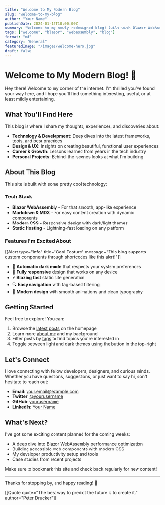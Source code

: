 ```yaml
---
title: "Welcome to My Modern Blog"
slug: "welcome-to-my-blog"
author: "Your Name"
publishDate: 2024-01-15T10:00:00Z
summary: "Welcome to my newly redesigned blog! Built with Blazor WebAssembly and featuring modern design, dark mode, and MDX support."
tags: ["welcome", "blazor", "webassembly", "blog"]
format: "md"
category: "General"
featuredImage: "/images/welcome-hero.jpg"
draft: false
---
```


# Welcome to My Modern Blog! 🎉

Hey there! Welcome to my corner of the internet. I'm thrilled you've found your way here, and I hope you'll find something interesting, useful, or at least mildly entertaining.

## What You'll Find Here

This blog is where I share my thoughts, experiences, and discoveries about:

- **Technology & Development**: Deep dives into the latest frameworks, tools, and best practices
- **Design & UX**: Insights on creating beautiful, functional user experiences  
- **Career & Growth**: Lessons learned from years in the tech industry
- **Personal Projects**: Behind-the-scenes looks at what I'm building

## About This Blog

This site is built with some pretty cool technology:

### Tech Stack
- **Blazor WebAssembly** - For that smooth, app-like experience
- **Markdown & MDX** - For easy content creation with dynamic components
- **Modern CSS** - Responsive design with dark/light themes
- **Static Hosting** - Lightning-fast loading on any platform

### Features I'm Excited About

[[Alert type="info" title="Cool Feature" message="This blog supports custom components through shortcodes like this alert!"]]

- 🌙 **Automatic dark mode** that respects your system preferences
- 📱 **Fully responsive** design that works on any device  
- ⚡ **Blazing fast** static site generation
- 🔍 **Easy navigation** with tag-based filtering
- 🎨 **Modern design** with smooth animations and clean typography

## Getting Started

Feel free to explore! You can:

1. Browse the [latest posts](/) on the homepage
2. Learn more [about me](/about) and my background
3. Filter posts by [tags](/tags) to find topics you're interested in
4. Toggle between light and dark themes using the button in the top-right

## Let's Connect

I love connecting with fellow developers, designers, and curious minds. Whether you have questions, suggestions, or just want to say hi, don't hesitate to reach out:

- **Email**: [your.email@example.com](mailto:your.email@example.com)
- **Twitter**: [@yourusername](https://twitter.com/yourusername)
- **GitHub**: [yourusername](https://github.com/yourusername)
- **LinkedIn**: [Your Name](https://linkedin.com/in/yourusername)

## What's Next?

I've got some exciting content planned for the coming weeks:

- A deep dive into Blazor WebAssembly performance optimization
- Building accessible web components with modern CSS
- My developer productivity setup and tools
- Case studies from recent projects

Make sure to bookmark this site and check back regularly for new content!

---

Thanks for stopping by, and happy reading! 🚀

[[Quote quote="The best way to predict the future is to create it." author="Peter Drucker"]]
